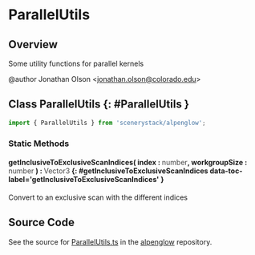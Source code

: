 # ParallelUtils

## Overview

Some utility functions for parallel kernels

@author Jonathan Olson &lt;jonathan.olson@colorado.edu&gt;

## Class ParallelUtils {: #ParallelUtils }


```js
import { ParallelUtils } from 'scenerystack/alpenglow';
```
### Static Methods

#### getInclusiveToExclusiveScanIndices( index : <span style="font-weight: 400; opacity: 80%;">number</span>, workgroupSize : <span style="font-weight: 400; opacity: 80%;">number</span> ) : <span style="font-weight: 400; opacity: 80%;">Vector3</span> {: #getInclusiveToExclusiveScanIndices data-toc-label='getInclusiveToExclusiveScanIndices' }

Convert to an exclusive scan with the different indices



## Source Code

See the source for [ParallelUtils.ts](https://github.com/phetsims/alpenglow/blob/main/js/parallel/ParallelUtils.ts) in the [alpenglow](https://github.com/phetsims/alpenglow) repository.

